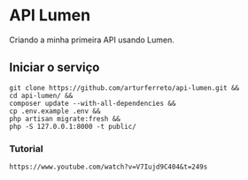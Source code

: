 # API Lumen
Criando a minha primeira API usando Lumen.

## Iniciar o serviço
```
git clone https://github.com/arturferreto/api-lumen.git &&
cd api-lumen/ &&
composer update --with-all-dependencies &&
cp .env.example .env && 
php artisan migrate:fresh &&
php -S 127.0.0.1:8000 -t public/
```

### Tutorial
```
https://www.youtube.com/watch?v=V7Iujd9C404&t=249s
```
